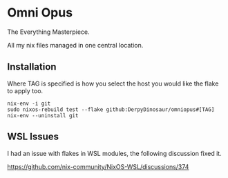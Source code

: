 # Omni Opus

The Everything Masterpiece.

All my nix files managed in one central location.

## Installation

Where TAG is specified is how you select the host you would like the flake to apply too.

```console
nix-env -i git
sudo nixos-rebuild test --flake github:DerpyDinosaur/omniopus#[TAG]
nix-env --uninstall git
```

## WSL Issues

I had an issue with flakes in WSL modules, the following discussion fixed it.

https://github.com/nix-community/NixOS-WSL/discussions/374
